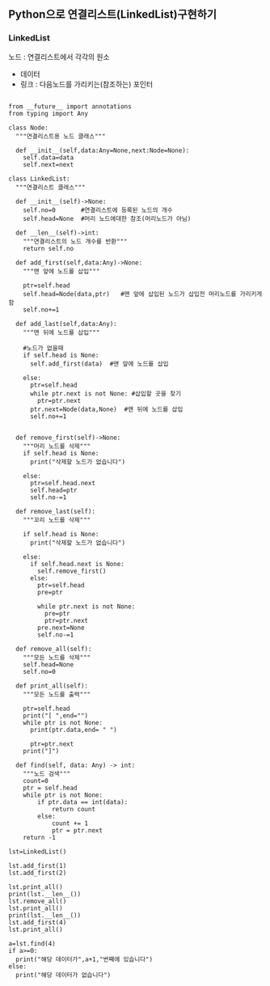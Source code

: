 ## Python으로 연결리스트(LinkedList)구현하기

### LinkedList
 
노드 : 연결리스트에서 각각의 원소
 * 데이터
 * 링크 : 다음노드를 가리키는(참조하는) 포인터

<pre>
<code>
from __future__ import annotations
from typing import Any

class Node:
  """연결리스트용 노드 클래스"""

  def __init__(self,data:Any=None,next:Node=None):
    self.data=data
    self.next=next

class LinkedList:
  """연결리스트 클래스"""
  
  def __init__(self)->None:
    self.no=0       #연결리스트에 등록된 노드의 개수
    self.head=None  #머리 노드에대한 참조(머리노드가 아님)

  def __len__(self)->int:
    """연결리스트의 노드 개수를 반환"""
    return self.no 

  def add_first(self,data:Any)->None:
    """맨 앞에 노드를 삽입"""

    ptr=self.head
    self.head=Node(data,ptr)   #맨 앞에 삽입된 노드가 삽입전 머리노드를 가리키게함
    self.no+=1

  def add_last(self,data:Any):
    """맨 뒤에 노드를 삽입"""

    #노드가 없을때 
    if self.head is None:
      self.add_first(data)  #맨 앞에 노드를 삽입
    
    else:
      ptr=self.head
      while ptr.next is not None: #삽입할 곳을 찾기
        ptr=ptr.next
      ptr.next=Node(data,None)  #맨 뒤에 노드를 삽입
      self.no+=1


  def remove_first(self)->None:
    """머리 노드를 삭제"""
    if self.head is None:
      print("삭제할 노드가 없습니다")

    else:
      ptr=self.head.next
      self.head=ptr
      self.no-=1

  def remove_last(self):
    """꼬리 노드를 삭제"""

    if self.head is None:
      print("삭제할 노드가 없습니다")

    else:
      if self.head.next is None:
        self.remove_first()
      else:
        ptr=self.head
        pre=ptr

        while ptr.next is not None:
          pre=ptr
          ptr=ptr.next
        pre.next=None
        self.no-=1

  def remove_all(self):
    """모든 노드를 삭제"""
    self.head=None
    self.no=0

  def print_all(self):
    """모든 노드를 출력"""

    ptr=self.head
    print("[ ",end="")
    while ptr is not None:
      print(ptr.data,end= " ")
       
      ptr=ptr.next
    print("]")

  def find(self, data: Any) -> int:
    """노드 검색"""
    count=0
    ptr = self.head
    while ptr is not None:
        if ptr.data == int(data):
            return count
        else:
            count += 1
            ptr = ptr.next
    return -1

lst=LinkedList()

lst.add_first(1)
lst.add_first(2)

lst.print_all()
print(lst.__len__())
lst.remove_all()
lst.print_all()
print(lst.__len__())
lst.add_first(4)
lst.print_all()

a=lst.find(4)
if a>=0:
  print("해당 데이터가",a+1,"번째에 있습니다")
else:
  print("해당 데이터가 없습니다")
</code>
</pre>


